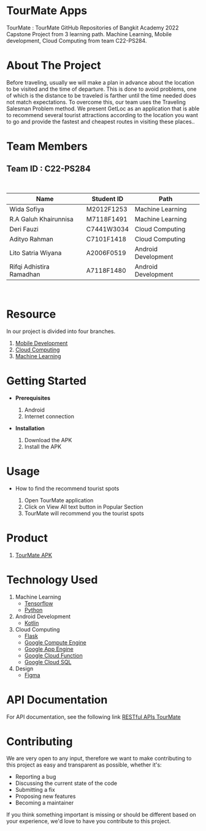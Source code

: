 
# TourMate Apps

TourMate : TourMate GitHub Repositories of Bangkit Academy 2022 Capstone Project from 3 learning path. Machine Learning, Mobile development, Cloud Computing from team C22-PS284.

# About The Project

Before traveling, usually we will make a plan in advance about the location to be visited and the time of departure. This is done to avoid problems, one of which is the distance to be traveled is farther until the time needed does not match expectations. To overcome this, our team uses the Traveling Salesman Problem method. We present GetLoc as an application that is able to recommend several tourist attractions according to the location you want to go and provide the fastest and cheapest routes in visiting these places..

# Team Members

## Team ID : C22-PS284

<br>

| Name                     | Student ID | Path                |
| ------------------------ | ---------- | ------------------- |
| Wida Sofiya              | M2012F1253 | Machine Learning    |
| R.A Galuh Khairunnisa    | M7118F1491 | Machine Learning    |
| Deri Fauzi               | C7441W3034 | Cloud Computing     |
| Adityo Rahman            | C7101F1418 | Cloud Computing     |
| Lito Satria Wiyana       | A2006F0519 | Android Development |
| Rifqi Adhistira Ramadhan | A7118F1480 | Android Development |

<br>

# Resource

In our project is divided into four branches.

1. [Mobile Development](https://github.com/KinderjoyStrawberry/TourMate-Capstone/tree/main)
2. [Cloud Computing](https://github.com/KinderjoyStrawberry/TourMate-Capstone/tree/cloud-computing)
3. [Machine Learning](https://github.com/KinderjoyStrawberry/TourMate-Capstone/tree/machine-learning)

# Getting Started

- **Prerequisites**

  1.  Android
  2.  Internet connection

- **Installation**

  1.  Download the APK
  2.  Install the APK
 
# Usage

- How to find the recommend tourist spots

  1.  Open TourMate application
  2.  Click on View All text button in Popular Section
  3.  TourMate will recommend you the tourist spots

# Product

1. [TourMate APK](https://drive.google.com/drive/folders/1jXEtg92Cjq-qCIT4gKhM5DJALrv3iUol?usp=sharing)
   <br>

# Technology Used

1. Machine Learning
   - [Tensorflow](https://www.tensorflow.org/)
   - [Python](https://www.python.org/)
2. Android Development
   - [Kotlin](https://kotlinlang.org/)
3. Cloud Computing
   - [Flask](https://flask.palletsprojects.com/)
   - [Google Compute Engine](https://cloud.google.com/compute)
   - [Google App Engine](https://cloud.google.com/appengine)
   - [Google Cloud Function](https://cloud.google.com/functions)
   - [Google Cloud SQL](https://cloud.google.com/sql)
4. Design
   - [Figma](https://www.figma.com/file/D40kOYNMT4fBuczdDY5nmh/Mockup)
     <br>

# API Documentation

For API documentation, see the following link [RESTful APIs TourMate]()

# Contributing

We are very open to any input, therefore we want to make contributing to this project as easy and transparent as possible, whether it's:

- Reporting a bug
- Discussing the current state of the code
- Submitting a fix
- Proposing new features
- Becoming a maintainer

If you think something important is missing or should be different based on your experience, we'd love to have you contribute to this project. 
<!-- reference https://github.com/alexandresanlim/Badges4-README.md-Profile -->
